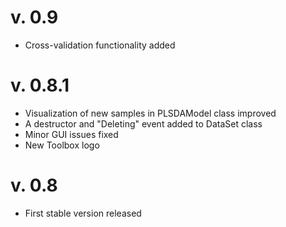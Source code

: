 v. 0.9
========
* Cross-validation functionality added

v. 0.8.1
========
* Visualization of new samples in PLSDAModel class improved
* A destructor and "Deleting" event added to DataSet class
* Minor GUI issues fixed
* New Toolbox logo

v. 0.8
========
* First stable version released